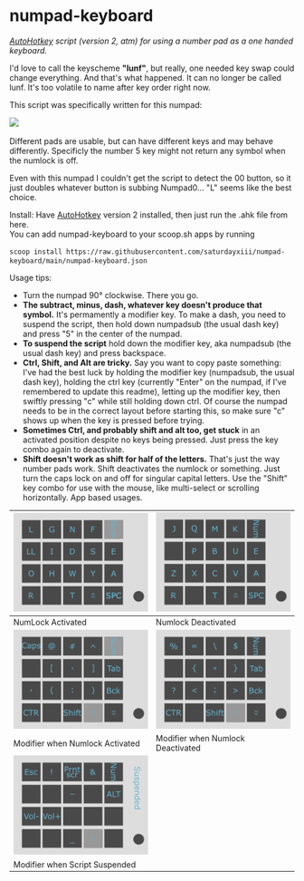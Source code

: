 # numpad-keyboard
*[AutoHotkey](https://www.autohotkey.com/) script (version 2, atm) for using a number pad as a one handed keyboard.*

I'd love to call the keyscheme **"lunf"**, but really, one needed key swap could change everything.  And that's what happened. It can no longer be called lunf.  It's too volatile to name after key order right now.

This script was specifically written for this numpad: 

<a href="https://www.amazon.ca/gp/product/B018EEYK18" target="_blank"><img src="https://m.media-amazon.com/images/I/61M5KRe5MTL._AC_SL1500_.jpg" width="300"></a>

Different pads are usable, but can have different keys and may behave differently.  Specificly the number 5 key might not return any symbol when the numlock is off.

Even with this numpad I couldn't get the script to detect the 00 button, so it just doubles whatever button is subbing Numpad0... "L" seems like the best choice.

Install:  Have [AutoHotkey](https://www.autohotkey.com/) version 2 installed, then just run the .ahk file from here.  
You can add numpad-keyboard to your scoop.sh apps by running

~~~
scoop install https://raw.githubusercontent.com/saturdayxiii/numpad-keyboard/main/numpad-keyboard.json
~~~

Usage tips:

- Turn the numpad 90° clockwise.  There you go.
- **The subtract, minus, dash, whatever key doesn't produce that symbol.**  It's permamently a modifier key.  To make a dash, you need to suspend the script, then hold down numpadsub (the usual dash key) and press "5" in the center of the numpad.
- **To suspend the script** hold down the modifier key, aka numpadsub (the usual dash key) and press backspace.
- **Ctrl, Shift, and Alt are tricky.**  Say you want to copy paste something: I've had the best luck by holding the modifier key (numpadsub, the usual dash key), holding the ctrl key (currently "Enter" on the numpad, if I've remembered to update this readme), letting up the modifier key, then swiftly pressing "c" while still holding down ctrl.  Of course the numpad needs to be in the correct layout before starting this, so make sure "c" shows up when the key is pressed before trying.
- **Sometimes Ctrl, and probably shift and alt too, get stuck** in an activated position despite no keys being pressed.  Just press the key combo again to deactivate.
- **Shift doesn't work as shift for half of the letters.**  That's just the way number pads work.  Shift deactivates the numlock or something.  Just turn the caps lock on and off for singular capital letters.  Use the "Shift" key combo for use with the mouse, like multi-select or scrolling horizontally.  App based usages.

| ![NumLock Activated](https://raw.githubusercontent.com/saturdayxiii/numpad-keyboard/main/numpad%20layout_Page%201.webp) | ![NumLock Deactivated](https://raw.githubusercontent.com/saturdayxiii/numpad-keyboard/main/numpad%20layout_Page%202.webp) |
| --- | --- |
| NumLock Activated | Numlock Deactivated |
| ![Modifier when NumLock Activated](https://raw.githubusercontent.com/saturdayxiii/numpad-keyboard/main/numpad%20layout_Page%203.webp) | ![Modifier when NumLock Deactivated](https://raw.githubusercontent.com/saturdayxiii/numpad-keyboard/main/numpad%20layout_Page%204.webp) |
| Modifier when Numlock Activated | Modifier when Numlock Deactivated |
| ![Modifier when Script Suspended](https://raw.githubusercontent.com/saturdayxiii/numpad-keyboard/main/numpad%20layout_Page%205.webp) |  |
| Modifier when Script Suspended |  |
